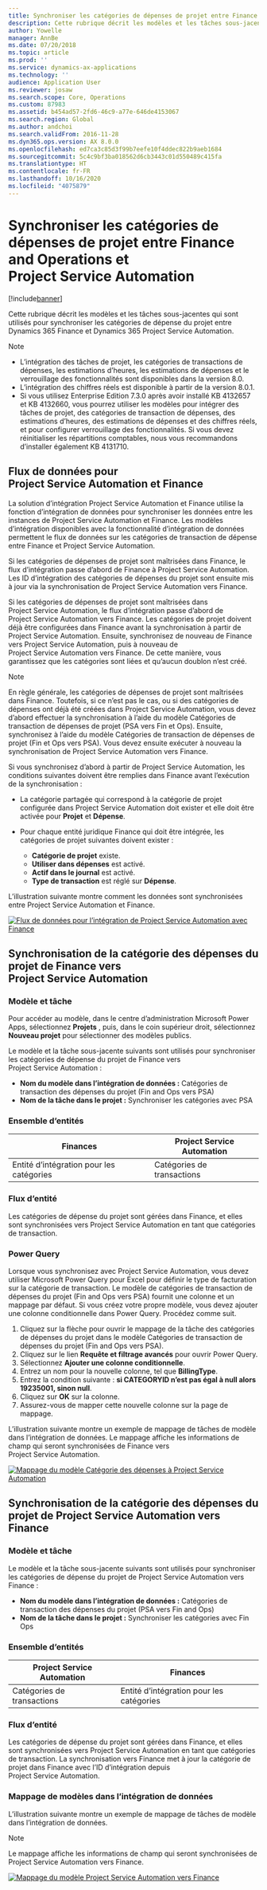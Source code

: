 ```yaml
---
title: Synchroniser les catégories de dépenses de projet entre Finance and Operations et Project Service Automation
description: Cette rubrique décrit les modèles et les tâches sous-jacentes qui sont utilisés pour synchroniser les catégories de dépense du projet entre Microsoft Dynamics 365 Finance et Dynamics 365 Project Service Automation.
author: Yowelle
manager: AnnBe
ms.date: 07/20/2018
ms.topic: article
ms.prod: ''
ms.service: dynamics-ax-applications
ms.technology: ''
audience: Application User
ms.reviewer: josaw
ms.search.scope: Core, Operations
ms.custom: 87983
ms.assetid: b454ad57-2fd6-46c9-a77e-646de4153067
ms.search.region: Global
ms.author: andchoi
ms.search.validFrom: 2016-11-28
ms.dyn365.ops.version: AX 8.0.0
ms.openlocfilehash: ed7ca3c85d3f99b7eefe10f4ddec822b9aeb1684
ms.sourcegitcommit: 5c4c9bf3ba018562d6cb3443c01d550489c415fa
ms.translationtype: HT
ms.contentlocale: fr-FR
ms.lasthandoff: 10/16/2020
ms.locfileid: "4075879"
---
```

# <a name="synchronize-project-expense-categories-between-finance-and-operations-and-project-service-automation"></a>Synchroniser les catégories de dépenses de projet entre Finance and Operations et Project Service Automation

[!include[banner](../includes/banner.md)]

Cette rubrique décrit les modèles et les tâches sous-jacentes qui sont utilisés pour synchroniser les catégories de dépense du projet entre Dynamics 365 Finance et Dynamics 365 Project Service Automation.

> [!NOTE]
> - L’intégration des tâches de projet, les catégories de transactions de dépenses, les estimations d’heures, les estimations de dépenses et le verrouillage des fonctionnalités sont disponibles dans la version 8.0.
> - L’intégration des chiffres réels est disponible à partir de la version 8.0.1.
> - Si vous utilisez Enterprise Edition 7.3.0 après avoir installé KB 4132657 et KB 4132660, vous pourrez utiliser les modèles pour intégrer des tâches de projet, des catégories de transaction de dépenses, des estimations d’heures, des estimations de dépenses et des chiffres réels, et pour configurer verrouillage des fonctionnalités. Si vous devez réinitialiser les répartitions comptables, nous vous recommandons d’installer également KB 4131710.

## <a name="data-flow-for-project-service-automation-and-finance"></a>Flux de données pour Project Service Automation et Finance

La solution d’intégration Project Service Automation et Finance utilise la fonction d’intégration de données pour synchroniser les données entre les instances de Project Service Automation et Finance. Les modèles d’intégration disponibles avec la fonctionnalité d’intégration de données permettent le flux de données sur les catégories de transaction de dépense entre Finance et Project Service Automation.

Si les catégories de dépenses de projet sont maîtrisées dans Finance, le flux d’intégration passe d’abord de Finance à Project Service Automation. Les ID d’intégration des catégories de dépenses du projet sont ensuite mis à jour via la synchronisation de Project Service Automation vers Finance.

Si les catégories de dépenses de projet sont maîtrisées dans Project Service Automation, le flux d’intégration passe d’abord de Project Service Automation vers Finance. Les catégories de projet doivent déjà être configurées dans Finance avant la synchronisation à partir de Project Service Automation. Ensuite, synchronisez de nouveau de Finance vers Project Service Automation, puis à nouveau de Project Service Automation vers Finance. De cette manière, vous garantissez que les catégories sont liées et qu’aucun doublon n’est créé.

> [!NOTE]
> En règle générale, les catégories de dépenses de projet sont maîtrisées dans Finance. Toutefois, si ce n’est pas le cas, ou si des catégories de dépenses ont déjà été créées dans Project Service Automation, vous devez d’abord effectuer la synchronisation à l’aide du modèle Catégories de transaction de dépenses de projet (PSA vers Fin et Ops). Ensuite, synchronisez à l’aide du modèle Catégories de transaction de dépenses de projet (Fin et Ops vers PSA). Vous devez ensuite exécuter à nouveau la synchronisation de Project Service Automation vers Finance.
>
> Si vous synchronisez d’abord à partir de Project Service Automation, les conditions suivantes doivent être remplies dans Finance avant l’exécution de la synchronisation :
>
> - La catégorie partagée qui correspond à la catégorie de projet configurée dans Project Service Automation doit exister et elle doit être activée pour **Projet** et **Dépense**.
> - Pour chaque entité juridique Finance qui doit être intégrée, les catégories de projet suivantes doivent exister :
>
>     - **Catégorie de projet** existe. 
>     - **Utiliser dans dépenses** est activé.
>     - **Actif dans le journal** est activé.
>     - **Type de transaction** est réglé sur **Dépense**.

L’illustration suivante montre comment les données sont synchronisées entre Project Service Automation et Finance.

[![Flux de données pour l’intégration de Project Service Automation avec Finance](./media/ProjectExpenseCategoriesFlow.png)](./media/ProjectExpenseCategoriesFlow.png)

## <a name="project-expense-category-synchronization-from-finance-to-project-service-automation"></a>Synchronisation de la catégorie des dépenses du projet de Finance vers Project Service Automation

### <a name="template-and-task"></a>Modèle et tâche

Pour accéder au modèle, dans le centre d’administration Microsoft Power Apps, sélectionnez **Projets** , puis, dans le coin supérieur droit, sélectionnez **Nouveau projet** pour sélectionner des modèles publics.

Le modèle et la tâche sous-jacente suivants sont utilisés pour synchroniser les catégories de dépense du projet de Finance vers Project Service Automation :

- **Nom du modèle dans l’intégration de données :** Catégories de transaction des dépenses du projet (Fin and Ops vers PSA)
- **Nom de la tâche dans le projet :** Synchroniser les catégories avec PSA

### <a name="entity-set"></a>Ensemble d’entités

| Finances                           | Project Service Automation |
|-----------------------------------|----------------------------|
| Entité d’intégration pour les catégories | Catégories de transactions     |

### <a name="entity-flow"></a>Flux d’entité

Les catégories de dépense du projet sont gérées dans Finance, et elles sont synchronisées vers Project Service Automation en tant que catégories de transaction.

### <a name="power-query"></a>Power Query

Lorsque vous synchronisez avec Project Service Automation, vous devez utiliser Microsoft Power Query pour Excel pour définir le type de facturation sur la catégorie de transaction. Le modèle de catégories de transaction de dépenses du projet (Fin and Ops vers PSA) fournit une colonne et un mappage par défaut. Si vous créez votre propre modèle, vous devez ajouter une colonne conditionnelle dans Power Query. Procédez comme suit.

1. Cliquez sur la flèche pour ouvrir le mappage de la tâche des catégories de dépenses du projet dans le modèle Catégories de transaction de dépenses du projet (Fin and Ops vers PSA).
2. Cliquez sur le lien **Requête et filtrage avancés** pour ouvrir Power Query.
2. Sélectionnez **Ajouter une colonne conditionnelle**.
3. Entrez un nom pour la nouvelle colonne, tel que **BillingType**.
4. Entrez la condition suivante : **si CATEGORYID n’est pas égal à null alors 19235001, sinon null**.
5. Cliquez sur **OK** sur la colonne.
6. Assurez-vous de mapper cette nouvelle colonne sur la page de mappage.

L’illustration suivante montre un exemple de mappage de tâches de modèle dans l’intégration de données. Le mappage affiche les informations de champ qui seront synchronisées de Finance vers Project Service Automation.

[![Mappage du modèle Catégorie des dépenses à Project Service Automation](./media/ProjectExpenseCategoriesToPSAMapping.jpg)](./media/ProjectExpenseCategoriesToPSAMapping.jpg)

## <a name="project-expense-category-synchronization-from-project-service-automation-to-finance"></a>Synchronisation de la catégorie des dépenses du projet de Project Service Automation vers Finance

### <a name="template-and-task"></a>Modèle et tâche

Le modèle et la tâche sous-jacente suivants sont utilisés pour synchroniser les catégories de dépense du projet de Project Service Automation vers Finance :

- **Nom du modèle dans l’intégration de données :** Catégories de transaction des dépenses du projet (PSA vers Fin and Ops)
- **Nom de la tâche dans le projet :** Synchroniser les catégories avec Fin Ops

### <a name="entity-set"></a>Ensemble d’entités

| Project Service Automation | Finances                           |
|----------------------------|-----------------------------------|
| Catégories de transactions     | Entité d’intégration pour les catégories |

### <a name="entity-flow"></a>Flux d’entité

Les catégories de dépense du projet sont gérées dans Finance, et elles sont synchronisées vers Project Service Automation en tant que catégories de transaction. La synchronisation vers Finance met à jour la catégorie de projet dans Finance avec l’ID d’intégration depuis Project Service Automation.

### <a name="template-mapping-in-data-integration"></a>Mappage de modèles dans l’intégration de données

L’illustration suivante montre un exemple de mappage de tâches de modèle dans l’intégration de données.

> [!NOTE]
> Le mappage affiche les informations de champ qui seront synchronisées de Project Service Automation vers Finance.

[![Mappage du modèle Project Service Automation vers Finance](./media/ProjectExpenseCategoriesToFinOpsMapping.jpg)](./media/ProjectExpenseCategoriesToFinOpsMapping.jpg)

